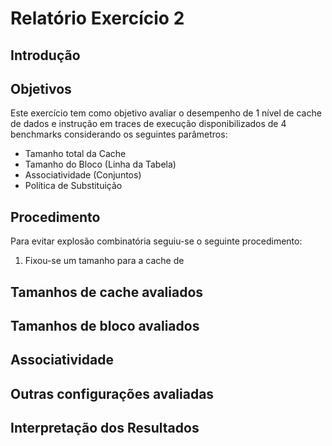 Relatório Exercício 2
=======================

## Introdução

## Objetivos
Este exercício tem como objetivo avaliar o desempenho de 1 nível de cache de dados e instrução em traces de execução disponibilizados de 4 benchmarks considerando os seguintes parâmetros:
- Tamanho total da Cache
- Tamanho do Bloco (Linha da Tabela)
- Associatividade (Conjuntos)
- Política de Substituição

## Procedimento

Para evitar explosão combinatória seguiu-se o seguinte procedimento:
1. Fixou-se um tamanho para a cache de 

## Tamanhos de cache avaliados

## Tamanhos de bloco avaliados

## Associatividade

## Outras configurações avaliadas

## Interpretação dos Resultados
